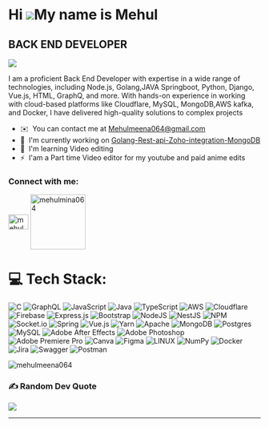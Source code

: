 Hi ![](https://user-images.githubusercontent.com/18350557/176309783-0785949b-9127-417c-8b55-ab5a4333674e.gif)My name is Mehul
=============================================================================================================================

BACK END DEVELOPER
------------------
[![](https://visitcount.itsvg.in/api?id=mehulmeena064&icon=0&color=0)](https://visitcount.itsvg.in)

I am a proficient Back End Developer with expertise in a wide range of technologies, including Node.js, Golang,JAVA Springboot, Python, Django, Vue.js, HTML, GraphQ, and more. With hands-on experience in working with cloud-based platforms like Cloudflare, MySQL, MongoDB,AWS kafka, and Docker, I have delivered high-quality solutions to complex projects

* ✉️  You can contact me at [Mehulmeena064@gmail.com](mailto:Mehulmeena064@gmail.com)
* 🚀  I'm currently working on [Golang-Rest-api-Zoho-integration-MongoDB](https://github.com/mehulmina064/Golang-Rest-api-Zoho-integration-MongoDB)
* 🧠  I'm learning Video editing
* ⚡  I'am a Part time Video editor for my youtube and paid anime edits
  
<h3 align="left">Connect with me:</h3>
<p align="left">
<a href="https://www.linkedin.com/in/mehul-mina-4b4984165/" target="blank"><img align="center" src="https://raw.githubusercontent.com/rahuldkjain/github-profile-readme-generator/master/src/images/icons/Social/linked-in-alt.svg" alt="mehulmina064" height="30" width="40" /></a>
<a href="https://stackoverflow.com/users/20828817/mehul-mina-beastab" target="blank"><img align="center" src="https://stackoverflow.design/assets/img/logos/so/logo-stackoverflow.svg" alt="mehulmina064" height="110" width="110" /></a>
</p>


# 💻 Tech Stack:
![C](https://img.shields.io/badge/c-%2300599C.svg?style=for-the-badge&logo=c&logoColor=white)  ![GraphQL](https://img.shields.io/badge/-GraphQL-E10098?style=for-the-badge&logo=graphql&logoColor=white) ![JavaScript](https://img.shields.io/badge/javascript-%23323330.svg?style=for-the-badge&logo=javascript&logoColor=%23F7DF1E) ![Java](https://img.shields.io/badge/java-%23ED8B00.svg?style=for-the-badge&logo=java&logoColor=white) ![TypeScript](https://img.shields.io/badge/typescript-%23007ACC.svg?style=for-the-badge&logo=typescript&logoColor=white) ![AWS](https://img.shields.io/badge/AWS-%23FF9900.svg?style=for-the-badge&logo=amazon-aws&logoColor=white) ![Cloudflare](https://img.shields.io/badge/Cloudflare-F38020?style=for-the-badge&logo=Cloudflare&logoColor=white) ![Firebase](https://img.shields.io/badge/firebase-%23039BE5.svg?style=for-the-badge&logo=firebase)  ![Express.js](https://img.shields.io/badge/express.js-%23404d59.svg?style=for-the-badge&logo=express&logoColor=%2361DAFB) ![Bootstrap](https://img.shields.io/badge/bootstrap-%23563D7C.svg?style=for-the-badge&logo=bootstrap&logoColor=white)  ![NodeJS](https://img.shields.io/badge/node.js-6DA55F?style=for-the-badge&logo=node.js&logoColor=white) ![NestJS](https://img.shields.io/badge/nestjs-%23E0234E.svg?style=for-the-badge&logo=nestjs&logoColor=white) ![NPM](https://img.shields.io/badge/NPM-%23000000.svg?style=for-the-badge&logo=npm&logoColor=white)  ![Socket.io](https://img.shields.io/badge/Socket.io-black?style=for-the-badge&logo=socket.io&badgeColor=010101) ![Spring](https://img.shields.io/badge/spring-%236DB33F.svg?style=for-the-badge&logo=spring&logoColor=white) ![Vue.js](https://img.shields.io/badge/vuejs-%2335495e.svg?style=for-the-badge&logo=vuedotjs&logoColor=%234FC08D) ![Yarn](https://img.shields.io/badge/yarn-%232C8EBB.svg?style=for-the-badge&logo=yarn&logoColor=white) ![Apache](https://img.shields.io/badge/apache-%23D42029.svg?style=for-the-badge&logo=apache&logoColor=white) ![MongoDB](https://img.shields.io/badge/MongoDB-%234ea94b.svg?style=for-the-badge&logo=mongodb&logoColor=white) ![Postgres](https://img.shields.io/badge/postgres-%23316192.svg?style=for-the-badge&logo=postgresql&logoColor=white) ![MySQL](https://img.shields.io/badge/mysql-%2300f.svg?style=for-the-badge&logo=mysql&logoColor=white) ![Adobe After Effects](https://img.shields.io/badge/Adobe%20After%20Effects-9999FF.svg?style=for-the-badge&logo=Adobe%20After%20Effects&logoColor=white) ![Adobe Photoshop](https://img.shields.io/badge/adobephotoshop-%2331A8FF.svg?style=for-the-badge&logo=adobephotoshop&logoColor=white) ![Adobe Premiere Pro](https://img.shields.io/badge/Adobe%20Premiere%20Pro-9999FF.svg?style=for-the-badge&logo=Adobe%20Premiere%20Pro&logoColor=white) ![Canva](https://img.shields.io/badge/Canva-%2300C4CC.svg?style=for-the-badge&logo=Canva&logoColor=white) 	![Figma](https://img.shields.io/badge/figma-%23F24E1E.svg?style=for-the-badge&logo=figma&logoColor=white) ![LINUX](https://img.shields.io/badge/Linux-FCC624?style=for-the-badge&logo=linux&logoColor=black) ![NumPy](https://img.shields.io/badge/numpy-%23013243.svg?style=for-the-badge&logo=numpy&logoColor=white) ![Docker](https://img.shields.io/badge/docker-%230db7ed.svg?style=for-the-badge&logo=docker&logoColor=white) ![Jira](https://img.shields.io/badge/jira-%230A0FFF.svg?style=for-the-badge&logo=jira&logoColor=white) ![Swagger](https://img.shields.io/badge/-Swagger-%23Clojure?style=for-the-badge&logo=swagger&logoColor=white) ![Postman](https://img.shields.io/badge/Postman-FF6C37?style=for-the-badge&logo=postman&logoColor=white)

<!-- 
# 📊 GitHub Stats:

 <p><img align="left" src="https://github-readme-stats.vercel.app/api/top-langs?username=daguanren21&show_icons=true&theme=dark&locale=en&layout=compact" alt="mehulmeena064" /></p> 

<p>&nbsp;<img align="center" src="https://github-readme-stats.vercel.app/api?username=daguanren21&show_icons=true&theme=dark&locale=en" alt="mehulmeena064" /></p>
-->
<p><img align="center" src="https://github-readme-streak-stats.herokuapp.com/?user=daguanren21&theme=dark" alt="mehulmeena064" /></p>

<!-- 
## 🏆 GitHub Trophies
<p align="left"> <a href="https://github.com/ryo-ma/github-profile-trophy"><img src="https://github-profile-trophy.vercel.app/?username=daguanren21" alt="mehulmeena064" /></a> </p>
-->


### ✍️ Random Dev Quote
![](https://quotes-github-readme.vercel.app/api?type=horizontal&theme=radical)

---
<!-- 
[![](https://visitcount.itsvg.in/api?id=mehulmeena064&icon=0&color=0)](https://visitcount.itsvg.in)
-->
<!-- Proudly created with GPRM ( https://gprm.itsvg.in ) -->
